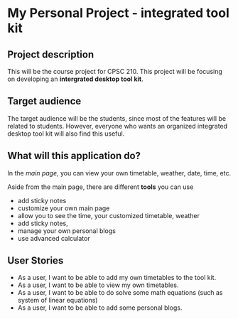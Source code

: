 # My Personal Project - integrated tool kit

## Project description

This will be the course project for CPSC 210. This project will be focusing on developing an **intergrated desktop tool kit**.

## Target audience

The target audience will be the students, since most of the features will be related to students. However, everyone who wants an organized integrated desktop tool kit will also find this useful.

## What will this application do? 

In the *main page*, you can view your own timetable, weather, date, time, etc.

Aside from the main page, there are different **tools** you can use
- add sticky notes
- customize your own main page
- allow you to see the time, your customized timetable, weather
- add sticky notes,
- manage your own personal blogs
- use advanced calculator

## User Stories

- As a user, I want to be able to add my own timetables to the tool kit. 
- As a user, I want to be able to view my own timetables.
- As a user, I want to be able to do solve some math equations (such as system of linear equations)
- As a user, I want to be able to add some personal blogs. 
